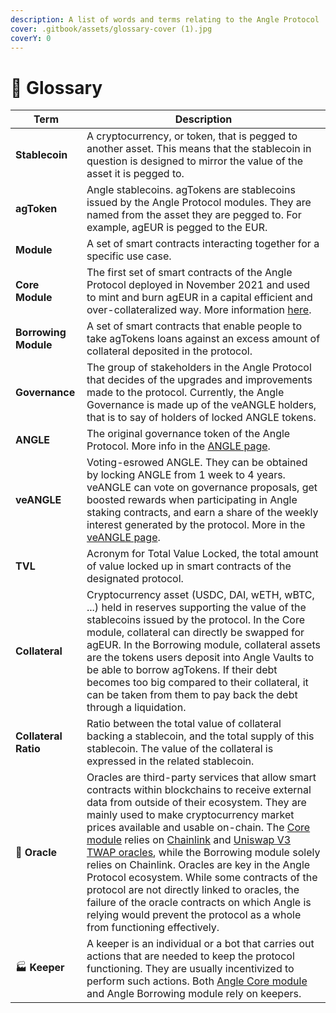 ```yaml
---
description: A list of words and terms relating to the Angle Protocol
cover: .gitbook/assets/glossary-cover (1).jpg
coverY: 0
---
```


# 📒 Glossary

| Term                 | Description                                                                                                                                                                                                                                                                                                                                                                                                                                                                                                                                                                                                                                                                                                     |
| -------------------- | --------------------------------------------------------------------------------------------------------------------------------------------------------------------------------------------------------------------------------------------------------------------------------------------------------------------------------------------------------------------------------------------------------------------------------------------------------------------------------------------------------------------------------------------------------------------------------------------------------------------------------------------------------------------------------------------------------------- |
| **Stablecoin**       | A cryptocurrency, or token, that is pegged to another asset. This means that the stablecoin in question is designed to mirror the value of the asset it is pegged to.                                                                                                                                                                                                                                                                                                                                                                                                                                                                                                                                           |
| **agToken**          | Angle stablecoins. agTokens are stablecoins issued by the Angle Protocol modules. They are named from the asset they are pegged to. For example, agEUR is pegged to the EUR.                                                                                                                                                                                                                                                                                                                                                                                                                                                                                                                                    |
| **Module**           | A set of smart contracts interacting together for a specific use case.                                                                                                                                                                                                                                                                                                                                                                                                                                                                                                                                                                                                                                          |
| **Core Module**      | The first set of smart contracts of the Angle Protocol deployed in November 2021 and used to mint and burn agEUR in a capital efficient and over-collateralized way. More information [here](core-module/overview.md).                                                                                                                                                                                                                                                                                                                                                                                                                                                                                          |
| **Borrowing Module** | A set of smart contracts that enable people to take agTokens loans against an excess amount of collateral deposited in the protocol.                                                                                                                                                                                                                                                                                                                                                                                                                                                                                                                                                                            |
| **Governance**       | The group of stakeholders in the Angle Protocol that decides of the upgrades and improvements made to the protocol. Currently, the Angle Governance is made up of the veANGLE holders, that is to say of holders of locked ANGLE tokens.                                                                                                                                                                                                                                                                                                                                                                                                                                                                        |
| **ANGLE**            | The original governance token of the Angle Protocol. More info in the [ANGLE page](governance/angle-token.md).                                                                                                                                                                                                                                                                                                                                                                                                                                                                                                                                                                                                  |
| **veANGLE**          | Voting-esrowed ANGLE. They can be obtained by locking ANGLE from 1 week to 4 years. veANGLE can vote on governance proposals, get boosted rewards when participating in Angle staking contracts, and earn a share of the weekly interest generated by the protocol. More in the [veANGLE page](governance/veANGLE/).                                                                                                                                                                                                                                                                                                                                                                                            |
| **TVL**              | Acronym for Total Value Locked, the total amount of value locked up in smart contracts of the designated protocol.                                                                                                                                                                                                                                                                                                                                                                                                                                                                                                                                                                                              |
| **Collateral**       | Cryptocurrency asset (USDC, DAI, wETH, wBTC, ...) held in reserves supporting the value of the stablecoins issued by the protocol. In the Core module, collateral can directly be swapped for agEUR. In the Borrowing module, collateral assets are the tokens users deposit into Angle Vaults to be able to borrow agTokens. If their debt becomes too big compared to their collateral, it can be taken from them to pay back the debt through a liquidation.                                                                                                                                                                                                                                                 |
| **Collateral Ratio** | Ratio between the total value of collateral backing a stablecoin, and the total supply of this stablecoin. The value of the collateral is expressed in the related stablecoin.                                                                                                                                                                                                                                                                                                                                                                                                                                                                                                                                  |
| 🔱 **Oracle**        | Oracles are third-party services that allow smart contracts within blockchains to receive external data from outside of their ecosystem. They are mainly used to make cryptocurrency market prices available and usable on-chain. The [Core module](other-aspects/oracles.md) relies on [Chainlink](https://chain.link) and [Uniswap V3 TWAP oracles](https://uniswap.org/blog/uniswap-v3/), while the Borrowing module solely relies on Chainlink. Oracles are key in the Angle Protocol ecosystem. While some contracts of the protocol are not directly linked to oracles, the failure of the oracle contracts on which Angle is relying would prevent the protocol as a whole from functioning effectively. |
| 🏭 **Keeper**        | A keeper is an individual or a bot that carries out actions that are needed to keep the protocol functioning. They are usually incentivized to perform such actions. Both [Angle Core module](other-aspects/keepers.md) and Angle Borrowing module rely on keepers.                                                                                                                                                                                                                                                                                                                                                                                                                                             |
